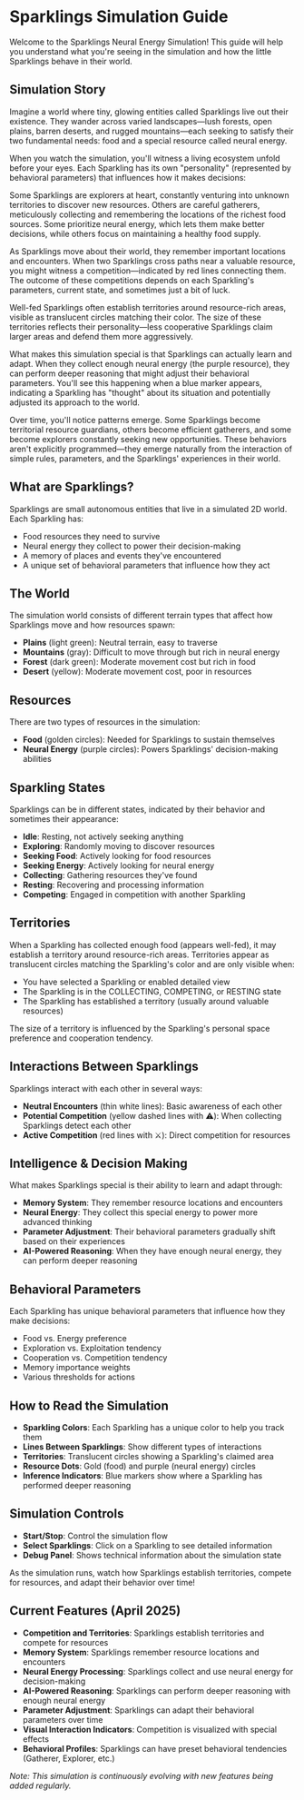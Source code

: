 # Sparklings Simulation Guide

Welcome to the Sparklings Neural Energy Simulation! This guide will help you understand what you're seeing in the simulation and how the little Sparklings behave in their world.

## Simulation Story

Imagine a world where tiny, glowing entities called Sparklings live out their existence. They wander across varied landscapes—lush forests, open plains, barren deserts, and rugged mountains—each seeking to satisfy their two fundamental needs: food and a special resource called neural energy.

When you watch the simulation, you'll witness a living ecosystem unfold before your eyes. Each Sparkling has its own "personality" (represented by behavioral parameters) that influences how it makes decisions:

Some Sparklings are explorers at heart, constantly venturing into unknown territories to discover new resources. Others are careful gatherers, meticulously collecting and remembering the locations of the richest food sources. Some prioritize neural energy, which lets them make better decisions, while others focus on maintaining a healthy food supply.

As Sparklings move about their world, they remember important locations and encounters. When two Sparklings cross paths near a valuable resource, you might witness a competition—indicated by red lines connecting them. The outcome of these competitions depends on each Sparkling's parameters, current state, and sometimes just a bit of luck.

Well-fed Sparklings often establish territories around resource-rich areas, visible as translucent circles matching their color. The size of these territories reflects their personality—less cooperative Sparklings claim larger areas and defend them more aggressively.

What makes this simulation special is that Sparklings can actually learn and adapt. When they collect enough neural energy (the purple resource), they can perform deeper reasoning that might adjust their behavioral parameters. You'll see this happening when a blue marker appears, indicating a Sparkling has "thought" about its situation and potentially adjusted its approach to the world.

Over time, you'll notice patterns emerge. Some Sparklings become territorial resource guardians, others become efficient gatherers, and some become explorers constantly seeking new opportunities. These behaviors aren't explicitly programmed—they emerge naturally from the interaction of simple rules, parameters, and the Sparklings' experiences in their world.

## What are Sparklings?

Sparklings are small autonomous entities that live in a simulated 2D world. Each Sparkling has:
- Food resources they need to survive
- Neural energy they collect to power their decision-making
- A memory of places and events they've encountered
- A unique set of behavioral parameters that influence how they act

## The World

The simulation world consists of different terrain types that affect how Sparklings move and how resources spawn:

- **Plains** (light green): Neutral terrain, easy to traverse
- **Mountains** (gray): Difficult to move through but rich in neural energy
- **Forest** (dark green): Moderate movement cost but rich in food
- **Desert** (yellow): Moderate movement cost, poor in resources

## Resources

There are two types of resources in the simulation:
- **Food** (golden circles): Needed for Sparklings to sustain themselves
- **Neural Energy** (purple circles): Powers Sparklings' decision-making abilities

## Sparkling States

Sparklings can be in different states, indicated by their behavior and sometimes their appearance:
- **Idle**: Resting, not actively seeking anything
- **Exploring**: Randomly moving to discover resources
- **Seeking Food**: Actively looking for food resources
- **Seeking Energy**: Actively looking for neural energy
- **Collecting**: Gathering resources they've found
- **Resting**: Recovering and processing information
- **Competing**: Engaged in competition with another Sparkling

## Territories

When a Sparkling has collected enough food (appears well-fed), it may establish a territory around resource-rich areas. Territories appear as translucent circles matching the Sparkling's color and are only visible when:
- You have selected a Sparkling or enabled detailed view
- The Sparkling is in the COLLECTING, COMPETING, or RESTING state
- The Sparkling has established a territory (usually around valuable resources)

The size of a territory is influenced by the Sparkling's personal space preference and cooperation tendency.

## Interactions Between Sparklings

Sparklings interact with each other in several ways:
- **Neutral Encounters** (thin white lines): Basic awareness of each other
- **Potential Competition** (yellow dashed lines with ⚠️): When collecting Sparklings detect each other
- **Active Competition** (red lines with ⚔️): Direct competition for resources

## Intelligence & Decision Making

What makes Sparklings special is their ability to learn and adapt through:
- **Memory System**: They remember resource locations and encounters
- **Neural Energy**: They collect this special energy to power more advanced thinking
- **Parameter Adjustment**: Their behavioral parameters gradually shift based on their experiences
- **AI-Powered Reasoning**: When they have enough neural energy, they can perform deeper reasoning

## Behavioral Parameters

Each Sparkling has unique behavioral parameters that influence how they make decisions:
- Food vs. Energy preference
- Exploration vs. Exploitation tendency
- Cooperation vs. Competition tendency
- Memory importance weights
- Various thresholds for actions

## How to Read the Simulation

- **Sparkling Colors**: Each Sparkling has a unique color to help you track them
- **Lines Between Sparklings**: Show different types of interactions
- **Territories**: Translucent circles showing a Sparkling's claimed area
- **Resource Dots**: Gold (food) and purple (neural energy) circles
- **Inference Indicators**: Blue markers show where a Sparkling has performed deeper reasoning

## Simulation Controls

- **Start/Stop**: Control the simulation flow
- **Select Sparklings**: Click on a Sparkling to see detailed information
- **Debug Panel**: Shows technical information about the simulation state

As the simulation runs, watch how Sparklings establish territories, compete for resources, and adapt their behavior over time!

## Current Features (April 2025)

- **Competition and Territories**: Sparklings establish territories and compete for resources
- **Memory System**: Sparklings remember resource locations and encounters
- **Neural Energy Processing**: Sparklings collect and use neural energy for decision-making
- **AI-Powered Reasoning**: Sparklings can perform deeper reasoning with enough neural energy
- **Parameter Adjustment**: Sparklings can adapt their behavioral parameters over time
- **Visual Interaction Indicators**: Competition is visualized with special effects
- **Behavioral Profiles**: Sparklings can have preset behavioral tendencies (Gatherer, Explorer, etc.)

*Note: This simulation is continuously evolving with new features being added regularly.*